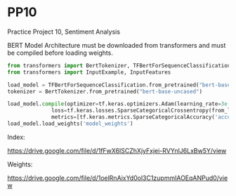 # PP10
Practice Project 10, Sentiment Analysis

BERT Model Architecture must be downloaded from transformers and must be compiled before loading weights.
```Python
from transformers import BertTokenizer, TFBertForSequenceClassification
from transformers import InputExample, InputFeatures

load_model = TFBertForSequenceClassification.from_pretrained("bert-base-uncased")
tokenizer = BertTokenizer.from_pretrained("bert-base-uncased")

load_model.compile(optimizer=tf.keras.optimizers.Adam(learning_rate=3e-5, epsilon=1e-08, clipnorm=1.0), 
              loss=tf.keras.losses.SparseCategoricalCrossentropy(from_logits=True), 
              metrics=[tf.keras.metrics.SparseCategoricalAccuracy('accuracy')])
load_model.load_weights('model_weights')
```
Index:

https://drive.google.com/file/d/1fFwX6ISCZhXjyFxjei-RVYnlJ6LxBw5Y/view

Weights:

https://drive.google.com/file/d/1oelRnAixYd0ol3C1zupmmIAOEqANPud0/view

